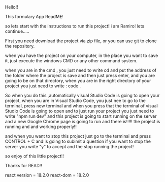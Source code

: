 Hello!!

This formulary App ReadME!

so lets start with the instructions to run this project! i am Ramiro! lets continue.....

First you need download the project via zip file, or you can use git to clone the repository.

when you have the project on your computer, in the place you want to save it, just execute the windows CMD or any other command system.

when you are in the cmd , you just need to write cd and put the address of the folder where the project is save and then just press enter, and you are going to be on that directory, when you are in the right directory of your project you just need to write : code .

So when you do this ,automatically visual Studio Code is going to open your project, when you are in Visual Studio Code, you just nee to go to the terminal, press new terminal and when you press that the terminal of visual Studio Code is going to open and to just run your project you just need to write "npm run dev" and this project is going to start running on the server and a new Google Chrome page is going to run and there is!!!!! the project is running and and working properly!!

and when you want to stop this project just go to the terminal and press CONTROL + C and is going to subimit a question if you want to stop the server you write "y" to accept and the stop running the project!

so enjoy of this little project!!

Thanks for READ!!


react version = 18.2.0 react-dom = 18.2.0
